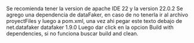 Se recomienda tener la version de apache IDE 22 y la version 22.0.2
Se agrego una dependencia de dataFaker, en caso de no tenerla ir al archivo proyectFiles y luego a pom.xml, una vez ahi pegar este texto debajo de </properties>
    <dependencies>
        <dependency>
            <groupId>net.datafaker</groupId>
            <artifactId>datafaker</artifactId>
            <version>1.9.0</version>
        </dependency>
    </dependencies>
Luego dar click en la opcion Build with dependencies, si no funciona buscar build and clean.
